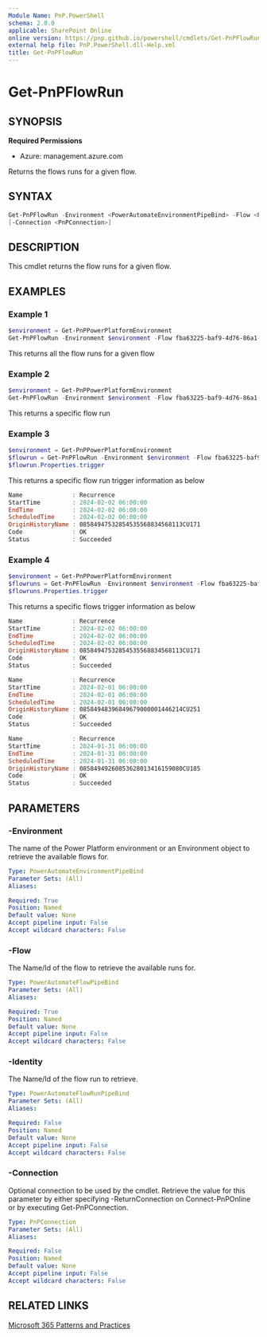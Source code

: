 ```yaml
---
Module Name: PnP.PowerShell
schema: 2.0.0
applicable: SharePoint Online
online version: https://pnp.github.io/powershell/cmdlets/Get-PnPFlowRun.html
external help file: PnP.PowerShell.dll-Help.xml
title: Get-PnPFlowRun
---
```

  
# Get-PnPFlowRun

## SYNOPSIS

**Required Permissions**

* Azure: management.azure.com

Returns the flows runs for a given flow.

## SYNTAX

```powershell
Get-PnPFlowRun -Environment <PowerAutomateEnvironmentPipeBind> -Flow <PowerAutomateFlowPipeBind> [-Identity <PowerAutomateFlowRunPipeBind>]
[-Connection <PnPConnection>] 
```

## DESCRIPTION
This cmdlet returns the flow runs for a given flow.

## EXAMPLES

### Example 1
```powershell
$environment = Get-PnPPowerPlatformEnvironment
Get-PnPFlowRun -Environment $environment -Flow fba63225-baf9-4d76-86a1-1b42c917a182
```
This returns all the flow runs for a given flow

### Example 2
```powershell
$environment = Get-PnPPowerPlatformEnvironment
Get-PnPFlowRun -Environment $environment -Flow fba63225-baf9-4d76-86a1-1b42c917a182 -Identity 08585531682024670884771461819CU230
```
This returns a specific flow run

### Example 3
```powershell
$environment = Get-PnPPowerPlatformEnvironment
$flowrun = Get-PnPFlowRun -Environment $environment -Flow fba63225-baf9-4d76-86a1-1b42c917a182 -Identity 08585531682024670884771461819CU230
$flowrun.Properties.trigger
```
This returns a specific flow run trigger information as below

```powershell
Name              : Recurrence
StartTime         : 2024-02-02 06:00:00
EndTime           : 2024-02-02 06:00:00
ScheduledTime     : 2024-02-02 06:00:00
OriginHistoryName : 08584947532854535568834568113CU171
Code              : OK
Status            : Succeeded
```

### Example 4
```powershell
$environment = Get-PnPPowerPlatformEnvironment
$flowruns = Get-PnPFlowRun -Environment $environment -Flow fba63225-baf9-4d76-86a1-1b42c917a182
$flowruns.Properties.trigger
```
This returns a specific flows trigger information as below

```powershell
Name              : Recurrence
StartTime         : 2024-02-02 06:00:00
EndTime           : 2024-02-02 06:00:00
ScheduledTime     : 2024-02-02 06:00:00
OriginHistoryName : 08584947532854535568834568113CU171
Code              : OK
Status            : Succeeded

Name              : Recurrence
StartTime         : 2024-02-01 06:00:00
EndTime           : 2024-02-01 06:00:00
ScheduledTime     : 2024-02-01 06:00:00
OriginHistoryName : 08584948396849679000001446214CU251
Code              : OK
Status            : Succeeded

Name              : Recurrence
StartTime         : 2024-01-31 06:00:00
EndTime           : 2024-01-31 06:00:00
ScheduledTime     : 2024-01-31 06:00:00
OriginHistoryName : 08584949260853628013416159080CU185
Code              : OK
Status            : Succeeded
```

## PARAMETERS

### -Environment
The name of the Power Platform environment or an Environment object to retrieve the available flows for.

```yaml
Type: PowerAutomateEnvironmentPipeBind
Parameter Sets: (All)
Aliases:

Required: True
Position: Named
Default value: None
Accept pipeline input: False
Accept wildcard characters: False
```

### -Flow
The Name/Id of the flow to retrieve the available runs for.

```yaml
Type: PowerAutomateFlowPipeBind
Parameter Sets: (All)
Aliases:

Required: True
Position: Named
Default value: None
Accept pipeline input: False
Accept wildcard characters: False
```

### -Identity
The Name/Id of the flow run to retrieve.

```yaml
Type: PowerAutomateFlowRunPipeBind
Parameter Sets: (All)
Aliases:

Required: False
Position: Named
Default value: None
Accept pipeline input: False
Accept wildcard characters: False
```

### -Connection
Optional connection to be used by the cmdlet.
Retrieve the value for this parameter by either specifying -ReturnConnection on Connect-PnPOnline or by executing Get-PnPConnection.

```yaml
Type: PnPConnection
Parameter Sets: (All)
Aliases:

Required: False
Position: Named
Default value: None
Accept pipeline input: False
Accept wildcard characters: False
```

## RELATED LINKS

[Microsoft 365 Patterns and Practices](https://aka.ms/m365pnp)
